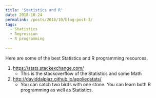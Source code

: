 ```yaml
---
title: 'Statistics and R'
date: 2018-10-24
permalink: /posts/2018/10/blog-post-3/
tags:
  - Statistics
  - Regression
  - R programming
  
---
```


Here are some of the best Statistics and R programming resources. 
1. https://stats.stackexchange.com/ 
    - This is the stackoverflow of the Statistics and some Math
2. http://daviddalpiaz.github.io/appliedstats/  
    - You can catch two birds with one stone.  You can learn both R programming as well as Statistics. 

